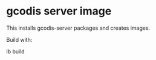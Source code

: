 gcodis server image
===================

This installs gcodis-server packages and creates images.

Build with:

  lb build

